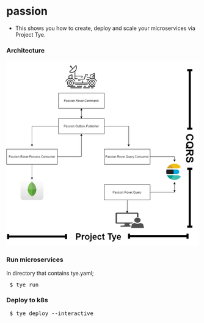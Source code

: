 # passion

- This shows you how to create, deploy and scale your microservices via Project Tye.

### Architecture

![diagram-single-pod](https://raw.githubusercontent.com/oktydag/passion/main/contents/infrastructure.png)


### Run microservices

In directory that contains tye.yaml;

<pre> $ tye run
</pre>

### Deploy to k8s
<pre> $ tye deploy --interactive
</pre>
